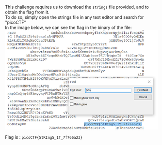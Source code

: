 This challenge requires us to download the `strings` file provided, and to obtain the flag from it.\
To do so, simply open the strings file in any text editor and search for "picoCTF"\
In the image below, we can see the flag in the binary of the file:\
![Image of exploit](images/stringit.PNG)


Flag is : `picoCTF{5tRIng5_1T_7f766a23}`